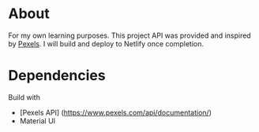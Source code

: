 # About

For my own learning purposes.
This project API was provided and inspired by [Pexels](https://www.pexels.com/). I will build and deploy to Netlify once completion.

# Dependencies

Build with 
- [Pexels API] (https://www.pexels.com/api/documentation/)
- Material UI
